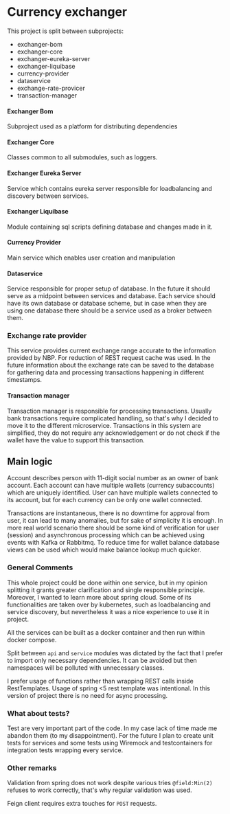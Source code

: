 # Currency exchanger

This project is split between subprojects:

* exchanger-bom
* exchanger-core
* exchanger-eureka-server
* exchanger-liquibase
* currency-provider
* dataservice
* exchange-rate-provicer
* transaction-manager

#### Exchanger Bom

Subproject used as a platform for distributing dependencies

#### Exchanger Core

Classes common to all submodules, such as loggers.

#### Exchanger Eureka Server

Service which contains eureka server responsible for loadbalancing and discovery between services.

#### Exchanger Liquibase

Module containing sql scripts defining database and changes made in it.

#### Currency Provider

Main service which enables user creation and manipulation

#### Dataservice

Service responsible for proper setup of database. In the future it should serve as a midpoint between services and
database. Each service should have its own database or database scheme, but in case when they are using one database
there should be a service used as a broker between them.

### Exchange rate provider

This service provides current exchange range accurate to the information provided by NBP. For reduction of REST request
cache was used. In the future information about the exchange rate can be saved to the database for gathering data and
processing transactions happening in different timestamps.

#### Transaction manager

Transaction manager is responsible for processing transactions. Usually bank transactions require complicated handling,
so that's why I decided to move it to the different microservice. Transactions in this system are simplified, they do
not require any acknowledgement or do not check if the wallet have the value to support this transaction.

## Main logic

Account describes person with 11-digit social number as an owner of bank account. Each account can have multiple
wallets (currency subaccounts) which are uniquely identified. User can have multiple wallets connected to its account,
but for each currency can be only one wallet connected.

Transactions are instantaneous, there is no downtime for approval from user, it can lead to many anomalies, but for sake
of simplicity it is enough. In more real world scenario there should be some kind of verification for user (session)
and asynchronous processing which can be achieved using events with Kafka or Rabbitmq. To reduce time for wallet balance
database views can be used which would make balance lookup much quicker.

### General Comments

This whole project could be done within one service, but in my opinion splitting it grants greater clarification and
single responsible principle. Moreover, I wanted to learn more about spring cloud. Some of its functionalities are taken
over by kubernetes, such as loadbalancing and service discovery, but nevertheless it was a nice experience to use it in
project.

All the services can be built as a docker container and then run within docker compose.

Split between `api` and `service` modules was dictated by the fact that I prefer to import only necessary dependencies.
It can be avoided but then namespaces will be polluted with unnecessary classes.

I prefer usage of functions rather than wrapping REST calls inside RestTemplates. Usage of spring <5 rest template was
intentional. In this version of project there is no need for async processing.

### What about tests?

Test are very important part of the code. In my case lack of time made me abandon them (to my disappointment). For the
future I plan to create unit tests for services and some tests using Wiremock and testcontainers for integration tests
wrapping every service.

### Other remarks

Validation from spring does not work despite various tries `@field:Min(2)` refuses to work correctly, that's why regular
validation was used.

Feign client requires extra touches for `POST` requests.